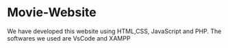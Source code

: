 # Movie-Website
We have developed this website using HTML,CSS, JavaScript and PHP. The softwares we used are VsCode and XAMPP
